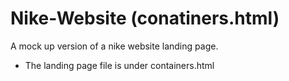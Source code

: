 # Nike-Website (conatiners.html)
A mock up version of a nike website landing page.

- The landing page file is under containers.html
